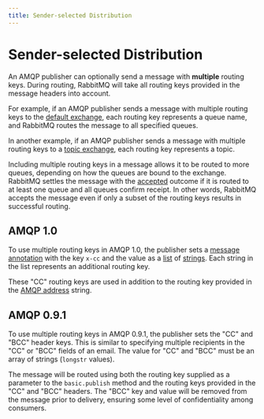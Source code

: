 ```yaml
---
title: Sender-selected Distribution
---
```

<!--
Copyright (c) 2005-2024 Broadcom. All Rights Reserved. The term "Broadcom" refers to Broadcom Inc. and/or its subsidiaries.

All rights reserved. This program and the accompanying materials
are made available under the terms of the under the Apache License,
Version 2.0 (the "License”); you may not use this file except in compliance
with the License. You may obtain a copy of the License at

https://www.apache.org/licenses/LICENSE-2.0

Unless required by applicable law or agreed to in writing, software
distributed under the License is distributed on an "AS IS" BASIS,
WITHOUT WARRANTIES OR CONDITIONS OF ANY KIND, either express or implied.
See the License for the specific language governing permissions and
limitations under the License.
-->

# Sender-selected Distribution

An AMQP publisher can optionally send a message with **multiple** routing keys.
During routing, RabbitMQ will take all routing keys provided in the message headers into account.

For example, if an AMQP publisher sends a message with multiple routing keys to the [default exchange](/tutorials/amqp-concepts#exchange-default), each routing key represents a queue name, and RabbitMQ routes the message to all specified queues.

In another example, if an AMQP publisher sends a message with multiple routing keys to a [topic exchange](/tutorials/amqp-concepts#exchange-topic), each routing key represents a topic.

Including multiple routing keys in a message allows it to be routed to more queues, depending on how the queues are bound to the exchange.
RabbitMQ settles the message with the [accepted](./amqp#outcomes) outcome if it is routed to at least one queue and all queues confirm receipt.
In other words, RabbitMQ accepts the message even if only a subset of the routing keys results in successful routing.

## AMQP 1.0

To use multiple routing keys in AMQP 1.0, the publisher sets a [message annotation](https://docs.oasis-open.org/amqp/core/v1.0/os/amqp-core-messaging-v1.0-os.html#type-message-annotations) with the key `x-cc` and the value as a [list](https://docs.oasis-open.org/amqp/core/v1.0/os/amqp-core-types-v1.0-os.html#type-list) of [strings](https://docs.oasis-open.org/amqp/core/v1.0/os/amqp-core-types-v1.0-os.html#type-string).
Each string in the list represents an additional routing key.

These "CC" routing keys are used in addition to the routing key provided in the [AMQP address](./amqp#target-address-v2) string.

## AMQP 0.9.1

To use multiple routing keys in AMQP 0.9.1, the publisher sets the "CC" and "BCC" header keys.
This is similar to specifying multiple recipients in the "CC" or "BCC" fields of an email.
The value for "CC" and "BCC" must be an array of strings (`longstr` values).

The message will be routed using both the routing key supplied as a parameter to the `basic.publish` method and the routing keys provided in the "CC" and "BCC" headers.
The "BCC" key and value will be removed from the message prior to delivery, ensuring some level of confidentiality among consumers.
